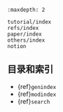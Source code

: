 ```{include} ../README.md 
```

```{toctree}
:maxdepth: 2

tutorial/index
refs/index
paper/index
others/index
notion
```

## 目录和索引

* {ref}`genindex`
* {ref}`modindex`
* {ref}`search`
